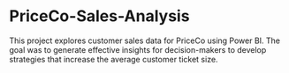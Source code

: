 # PriceCo-Sales-Analysis
This project explores customer sales data for PriceCo using Power BI. The goal was to generate effective insights for decision-makers to develop strategies that increase the average customer ticket size.

